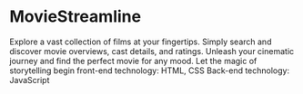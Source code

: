 # MovieStreamline
Explore a vast collection of films at your fingertips. Simply search and discover movie overviews, cast details, and ratings. Unleash your cinematic journey and find the perfect movie for any mood. Let the magic of storytelling begin
front-end technology: HTML, CSS
Back-end technology: JavaScript
